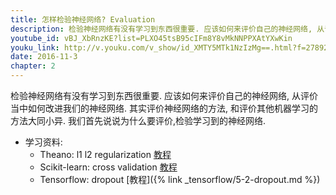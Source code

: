 ```yaml
---
title: 怎样检验神经网络? Evaluation
description: 检验神经网络有没有学习到东西很重要. 应该如何来评价自己的神经网络, 从评价当中如何改进我们的神经网络. 其实评价神经网络的方法, 和评价其他机器学习的方法大同小异. 我们首先说说为什么要评价,检验学习到的神经网络. 
youtube_id: vBJ_XbRnzKE?list=PLXO45tsB95cIFm8Y8vMkNNPPXAtYXwKin
youku_link: http://v.youku.com/v_show/id_XMTY5MTk1NzIzMg==.html?f=27892935&o=1
date: 2016-11-3
chapter: 2
---
```



检验神经网络有没有学习到东西很重要. 应该如何来评价自己的神经网络, 从评价当中如何改进我们的神经网络. 其实评价神经网络的方法, 和评价其他机器学习的方法大同小异. 我们首先说说为什么要评价,检验学习到的神经网络. 

* 学习资料: 
  * Theano: l1 l2 regularization [教程](#)
  * Scikit-learn: cross validation [教程](#)
  * Tensorflow: dropout [教程]({% link _tensorflow/5-2-dropout.md %})
